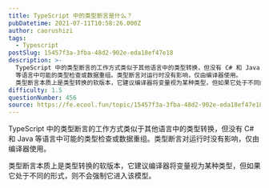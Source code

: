 ```yaml
---
title: TypeScript 中的类型断言是什么？
pubDatetime: 2021-07-11T10:58:26.000Z
author: caorushizi
tags:
  - Typescript
postSlug: 15457f3a-3fba-48d2-902e-eda18ef47e18
description: >-
  TypeScript 中的类型断言的工作方式类似于其他语言中的类型转换，但没有 C# 和 Java
  等语言中可能的类型检查或数据重组。类型断言对运行时没有影响，仅由编译器使用。
  类型断言本质上是类型转换的软版本，它建议编译器将变量视为某种类型，但如果它处于不同的形式，则不会强制它进入该模型。 
difficulty: 1.5
questionNumber: 456
source: https://fe.ecool.fun/topic/15457f3a-3fba-48d2-902e-eda18ef47e18
---
```


TypeScript 中的类型断言的工作方式类似于其他语言中的类型转换，但没有 C# 和 Java 等语言中可能的类型检查或数据重组。类型断言对运行时没有影响，仅由编译器使用。

类型断言本质上是类型转换的软版本，它建议编译器将变量视为某种类型，但如果它处于不同的形式，则不会强制它进入该模型。

